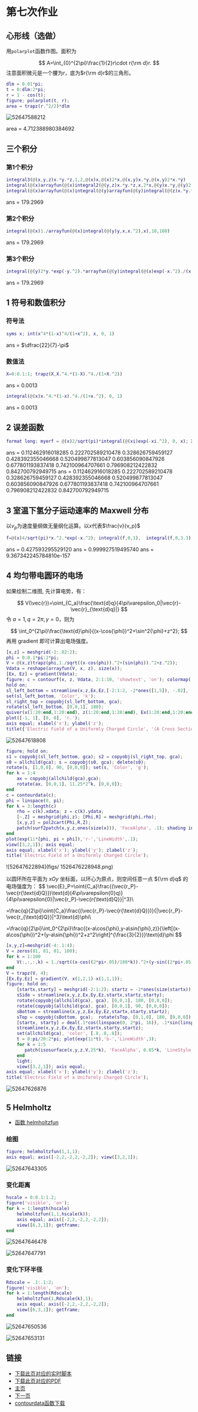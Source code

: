 # 第七次作业
## 心形线（选做）
 用`polarplot`函数作图。面积为

$$
A=\int_{0}^{2\pi}\frac{1}{2}r\cdot r{\rm d}r.
$$
 注意面积微元是一个腰为$r$，底为$r{\rm d}r$的三角形。

```matlab
dlm = 0.01*pi;
t = 0:dlm:2*pi;
r = 1 - cos(t);
figure; polarplot(t, r);
area = trapz(r.^2/2)*dlm
```

![52647588212](figs/1526475882129.png)

area =
	4.712388980384692

## 三个积分

 ### 第1个积分
```matlab
integral3(@(x,y,z)x.*y.*z,1,2,@(x)x,@(x)2*x,@(x,y)x.*y,@(x,y)2*x.*y)
integral(@(x)arrayfun(@(x)integral2(@(y,z)x.*y.*z,x,2*x,@(y)x.*y,@(y)2.*x.*y),x),1,2)
integral(@(x)arrayfun(@(x)integral(@(y)arrayfun(@(y)integral(@(z)x.*y.*z,x.*y,2*x.*y),y),x,2*x),x),1,2)
```
ans = 179.2969

###  第2个积分

```matlab
integral(@(x)1./arrayfun(@(x)integral(@(y)y,x,x.^2),x),10,100)
```
ans = 179.2969

### 第3个积分

```matlab
integral(@(y)2*y.*exp(-y.^2).*arrayfun(@(y)integral(@(x)exp(-x.^2)./(x.^2+y.^2),-1,1),y).^2,0.2,1)
```
ans = 179.2969

## 1 符号和数值积分

### 符号法
```matlab
syms x; int(x^4*(1-x)^4/(1+x^2), x, 0, 1)
```
ans = $\dfrac{22}{7}-\pi$

### 数值法

```matlab
X=0:0.1:1; trapz(X,X.^4.*(1-X).^4./(1+X.^2))
```
ans = 0.0013
```matlab
integral(@(x)x.^4.*(1-x).^4./(1+x.^2), 0, 1)
```
ans = 0.0013

## 2 误差函数

```matlab
format long; myerf = @(x)2/sqrt(pi)*integral(@(xi)exp(-xi.^2), 0, x); X=0.1:0.1:1.0; arrayfun(myerf,X), erf(X)
```
ans =
0.112462916018285 0.222702589210478 0.328626759459127 0.428392355046668 0.520499877813047 0.603856090847926 0.677801193837418 0.742100964707661 0.796908212422832 0.842700792949715
ans =
0.112462916018285 0.222702589210478 0.328626759459127 0.428392355046668 0.520499877813047 0.603856090847926 0.677801193837418 0.742100964707661 0.796908212422832 0.842700792949715

## 3 室温下氢分子运动速率的 Maxwell 分布

 以$v_p$为速度量纲做无量纲化运算。以$x$代表$\frac{v}{v_p}$
```matlab
f=@(x)4/sqrt(pi)*x.^2.*exp(-x.^2); integral(f,0,1),  integral(f,0,3.3),  integral(f,3e4/1578,3e8/1578)
```
ans =
	0.427593295529120
ans =
	0.999927519495740
ans =
	9.367342245784810e-157

## 4 均匀带电圆环的电场

 如果绘制二维图, 先计算电势，有：

$$
V(\vec{r})=\oint_{C_a}\frac{\text{d}q}{4\pi\varepsilon_0|\vec{r}-\vec{r}_{\text{d}q}|}
$$
 令 $a = 1,q = 2π,y = 0$，则为

$$
\int_0^{2\pi}\frac{\text{d}\phi}{(x-\cos{\phi})^2+\sin^2{\phi}+z^2};
$$
 再用 gradient 即可计算出电场强度。
```matlab
[x,z] = meshgrid(-2:.02:2);
phi = 0:0.1*pi:2*pi;
V = @(x,z)trapz(phi,1./sqrt((x-cos(phi)).^2+(sin(phi)).^2+z.^2));
Vdata = reshape(arrayfun(V, x, z), size(x));
[Ex, Ez] = gradient(Vdata);
figure; c = contourf(x, z, Vdata, 2:1:10, 'showtext', 'on'); colormap('cool');
hold on;
sl_left_bottom = streamline(x,z,Ex,Ez,[-2:1:2, -2*ones([1,5]), -.02], [-2*ones([1,5]), -2:1:2, 0], [.01,15000]);
set(sl_left_bottom, 'Color', 'k');
sl_right_top = copyobj(sl_left_bottom, gca);
rotate(sl_left_bottom, [0,0,1], 180);
quiver(x(1:20:end,1:20:end), z(1:20:end,1:20:end), Ex(1:20:end,1:20:end), Ez(1:20:end,1:20:end), 'Color', [.4,.4,.4], 'AutoScaleFactor', 2., 'MaxHeadSize', .05)
plot([-1, 1], [0, 0], 'r.');
axis equal; xlabel('x'); ylabel('z');
title({'Electric Field of a Uniformly Charged Circle', '(A Cross Section through a Diameter)'});
```

![52647618808](figs/1526476188086.png)

```matlab
figure; hold on;
s1 = copyobj(sl_left_bottom, gca); s2 = copyobj(sl_right_top, gca);
s0 = allchild(gca); s = copyobj(s0, gca); delete(s0);
rotate(s, [1,0,0], 90, [0,0,0]); set(s, 'Color', 'g');
for k = 1:4
    ax = copyobj(allchild(gca),gca);
    rotate(ax, [0,0,1], 11.25*2^k, [0,0,0]);
end
c = contourdata(c);
phi = linspace(0, pi);
for k = 3:length(c)
    rho = c(k).xdata; z = c(k).ydata;
    [~,Z] = meshgrid(phi,z); [Phi,R] = meshgrid(phi,rho);
    [x,y,z] = pol2cart(Phi,R,Z);
    patch(surf2patch(x,y,z,ones(size(x))), 'FaceAlpha', .1); shading interp; light;
end
plot(exp(1i*[phi, pi + phi]),'r-','LineWidth',.1);
view([3,2,1]); axis equal;
axis equal; xlabel('x'); ylabel('y'); zlabel('z');
title('Electric Field of a Uniformly Charged Circle');
```

![52647622894](figs/
1526476228948.png)

以圆环所在平面为 $xOy$ 坐标面，以环心为原点，则空间任意一点 ${\rm d}q$ 的电场强度为：
$$
\vec{E}_P=\oint{C_a}\frac{(\vec{r_P}-\vec{r{\text{d}Q}})\text{d}(4\pi\varepsilon{0}q)}{4\pi\varepsilon{0}|\vec{r_P}-\vec{r{\text{d}Q}}|^3}\\	

 =\frac{q}{2\pi}\oint{C_a}\frac{(\vec{r_P}-\vec{r{\text{d}Q}})}{|\vec{r_P}-\vec{r_{\text{d}Q}}|^3}\text{d}\phi\\	

 =\frac{q}{2\pi}\int_0^{2\pi}\frac{(x-a\cos{\phi},y-a\sin{\phi},z)}{\left[(x-a\cos{\phi})^2+(y-a\sin{\phi})^2+z^2\right]^{\frac{3}{2}}}\text{d}\phi
$$

```matlab
[x,y,z]=meshgrid(-4:.1:4);
V = zeros(81, 81, 81, 100);
for k = 1:100
    V(:,:,:,k) = 1./sqrt((x-cos((2*pi+.05)/100*k)).^2+(y-sin((2*pi+.05)/100*k)).^2+z.^2);
end
V = trapz(V, 4);
[Ex,Ey,Ez] = gradient(V, x(1,2,1)-x(1,1,1));
figure; hold on;
    [startx,starty] = meshgrid(-2:1:2); startz = -2*ones(size(startx));
    sSide = streamline(x,y,z,Ex,Ey,Ez,startx,startz,starty);
    rotate(copyobj(allchild(gca), gca), [0,0,1], 180, [0,0,0]);
    rotate(copyobj(allchild(gca), gca), [0,0,1], 90, [0,0,0]);
    sBottom = streamline(x,y,z,Ex,Ey,Ez,startx,starty,startz);
    sTop = copyobj(sBottom, gca);  rotate(sTop, [0,1,0], 180, [0,0,0]);
    [startx, starty] = deal(.1*cos(linspace(0, 2*pi, 16)), .1*sin(linspace(0, 2*pi, 16))); startz = zeros(size(startx));
    streamline(x,y,z,Ex,Ey,Ez,startx,starty,startz);
    set(allchild(gca), 'color', [.8,.8,.8]);
    t = 0:pi/20:2*pi; plot(exp(1i*t),'b-','LineWidth',3);
    for k = 1:5
       patch(isosurface(x,y,z,V,25*k), 'FaceAlpha', 0.05*k, 'LineStyle', 'none', 'FaceColor', 'green');
    end
    light;
    view([3,2,1]); axis equal;
axis equal; xlabel('x'); ylabel('y'); zlabel('z');
title('Electric Field of a Uniformly Charged Circle');
```
![52647626876](figs/1526476268765.png)

## 5 Helmholtz

 * [函数 helmholtzfun](https://wang-guosheng.github.io/CompPhyExs/helmholtzfun.html)

### 绘图
```matlab
figure; helmholtzfun(1,1,1);
axis equal; axis([-2,2,-2,2,-2,2]); view([3,2,1]);
```
![52647643305](figs/1526476433053.png)

###  变化距离

```matlab
hscale = 0:0.1:1.2;
figure('visible', 'on');
for k = 1:length(hscale)
    helmholtzfun(1,1,hscale(k));
    axis equal; axis([-2,2,-2,2,-2,2]);
    view([6,3,1]); getframe;
end
```
![52647646478](F:\Files\Documents\CptSci\MATLABEX\Newterm\Githubsite\CompPhyExs\figs/1526476464787.png)

![52647647791](figs/1526476477912.png)

###  变化下环半径

```matlab
Rdscale = .1:.1:2;
figure('visible', 'on');
for k = 1:length(Rdscale)
    helmholtzfun(1,Rdscale(k),1);
    axis equal; axis([-2,2,-2,2,-2,2]);
    view([6,3,1]); getframe;
end
```
![52647650536](figs/1526476505361.png)

![52647653131](figs/1526476531310.png)

## 链接

 * [下载此页对应的实时脚本](https://wang-guosheng.github.io/CompPhyExs/ex7.mlx)
 * [下载此页对应的PDF](https://wang-guosheng.github.io/CompPhyExs/ex7.pdf)
 * [主页](https://wang-guosheng.github.io/CompPhyExs/main.html)
 * [下一页](https://wang-guosheng.github.io/CompPhyExs/ex8.html)
 * [contourdata函数下载](https://ww2.mathworks.cn/matlabcentral/fileexchange/38863-extract-contour-data-from-contour-matrix-c)